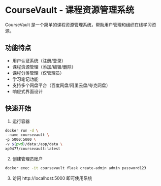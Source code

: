 # CourseVault - 课程资源管理系统

CourseVault 是一个简单的课程资源管理系统，帮助用户管理和组织在线学习资源。

## 功能特点

- 用户认证系统（注册/登录）
- 课程资源管理（添加/编辑/删除）
- 课程分类管理（仅管理员）
- 学习笔记功能
- 支持多个网盘平台（百度网盘/阿里云盘/夸克网盘）
- 响应式界面设计

## 快速开始

1. 运行容器

``` bash
docker run -d \
--name coursevault \
-p 5000:5000 \
-v $(pwd)/data:/app/data \
xp9477/coursevault:latest
```

2. 创建管理员账户

``` bash
docker exec -it coursevault flask create-admin admin password123
```

3. 访问 http://localhost:5000 即可使用系统

